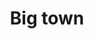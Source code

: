 ---
title: Big town
date: 
draft: false

# descripcion
description : Torzado doble grande

materials: Plata 925

color: Plateado

dimensions: 3cm

code: 01-01-0049

type: "Aros"

categories: []

price: $5.320,00

price_eftvo: $4.520,00

# Images
# first image will be shown in the product page
images:
  # - image: "images/path_to_image"
  # La ubicacion de las imagenes es imagenes/Aros/Aros.Colgantes/01-01-0049-big-town
  - image: "./images/aros/colgantes/01-01-0049-torzado-doble-grande_a.jpeg"
  - image: "./images/aros/colgantes/01-01-0049-torzado-doble-grande_b.jpeg"
---